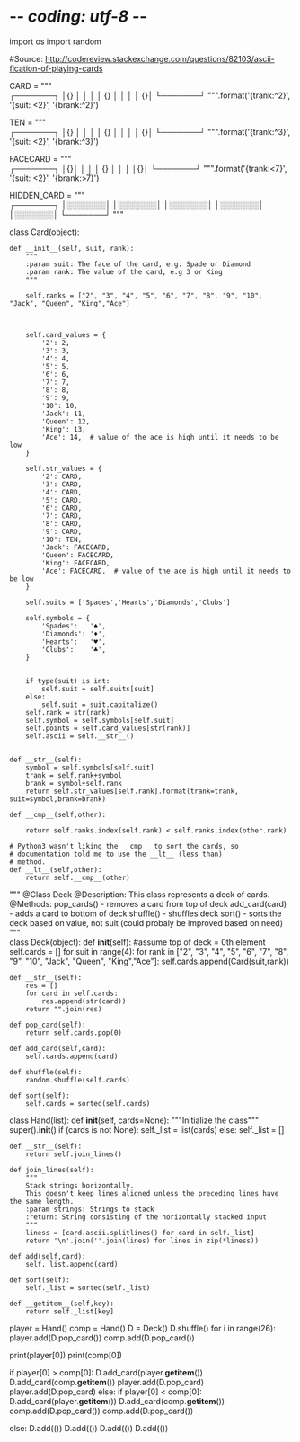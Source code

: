 # -*- coding: utf-8 -*-
import os
import random

#Source: http://codereview.stackexchange.com/questions/82103/ascii-fication-of-playing-cards

CARD = """\
┌───────┐
│{}     │
│       │
│   {}  │
│       │
│     {}│
└───────┘
""".format('{trank:^2}', '{suit: <2}', '{brank:^2}')

TEN = """\
┌───────┐
│{}    │
│       │
│   {}  │
│       │
│    {}│
└───────┘
""".format('{trank:^3}', '{suit: <2}', '{brank:^3}')

FACECARD = """\
┌───────┐
│{}│
│       │
│   {}  │
│       │
│{}│
└───────┘
""".format('{trank:<7}', '{suit: <2}', '{brank:>7}')

HIDDEN_CARD = """\
┌───────┐
│░░░░░░░│
│░░░░░░░│
│░░░░░░░│
│░░░░░░░│
│░░░░░░░│
└───────┘
"""

class Card(object):
    
    def __init__(self, suit, rank):
        """
        :param suit: The face of the card, e.g. Spade or Diamond
        :param rank: The value of the card, e.g 3 or King
        """

        self.ranks = ["2", "3", "4", "5", "6", "7", "8", "9", "10", "Jack", "Queen", "King","Ace"]



        self.card_values = {
            '2': 2,
            '3': 3,
            '4': 4,
            '5': 5,
            '6': 6,
            '7': 7,
            '8': 8,
            '9': 9,
            '10': 10,
            'Jack': 11,
            'Queen': 12,
            'King': 13,
            'Ace': 14,  # value of the ace is high until it needs to be low
        }

        self.str_values = {
            '2': CARD,
            '3': CARD,
            '4': CARD,
            '5': CARD,
            '6': CARD,
            '7': CARD,
            '8': CARD,
            '9': CARD,
            '10': TEN,
            'Jack': FACECARD,
            'Queen': FACECARD,
            'King': FACECARD,
            'Ace': FACECARD,  # value of the ace is high until it needs to be low
        }

        self.suits = ['Spades','Hearts','Diamonds','Clubs']

        self.symbols = {
            'Spades':   '♠',
            'Diamonds': '♦',
            'Hearts':   '♥',
            'Clubs':    '♣',
        }


        if type(suit) is int:
            self.suit = self.suits[suit]
        else:
            self.suit = suit.capitalize()
        self.rank = str(rank)
        self.symbol = self.symbols[self.suit]
        self.points = self.card_values[str(rank)]
        self.ascii = self.__str__()
    

    def __str__(self):
        symbol = self.symbols[self.suit]
        trank = self.rank+symbol
        brank = symbol+self.rank
        return self.str_values[self.rank].format(trank=trank, suit=symbol,brank=brank)
           
    def __cmp__(self,other):
        
        return self.ranks.index(self.rank) < self.ranks.index(other.rank) 
   
    # Python3 wasn't liking the __cmp__ to sort the cards, so 
    # documentation told me to use the __lt__ (less than) 
    # method.
    def __lt__(self,other):
        return self.__cmp__(other)

"""
@Class Deck 
@Description:
    This class represents a deck of cards. 
@Methods:
    pop_cards() - removes a card from top of deck
    add_card(card) - adds a card to bottom of deck
    shuffle() - shuffles deck
    sort() - sorts the deck based on value, not suit (could probaly be improved based on need)
"""       
class Deck(object):
    def __init__(self):
        #assume top of deck = 0th element
        self.cards = []
        for suit in range(4):
            for rank in ["2", "3", "4", "5", "6", "7", "8", "9", "10", "Jack", "Queen", "King","Ace"]:
                self.cards.append(Card(suit,rank))
                
    def __str__(self):
        res = []
        for card in self.cards:
            res.append(str(card))
        return "".join(res)
    
    def pop_card(self):
        return self.cards.pop(0)
        
    def add_card(self,card):
        self.cards.append(card)
        
    def shuffle(self):
        random.shuffle(self.cards)
    
    def sort(self):
        self.cards = sorted(self.cards)

class Hand(list):
    def __init__(self, cards=None):
        """Initialize the class"""
        super().__init__()
        if (cards is not None):
            self._list = list(cards)
        else:
            self._list = []
    
    def __str__(self):
        return self.join_lines()

    def join_lines(self):
        """
        Stack strings horizontally.
        This doesn't keep lines aligned unless the preceding lines have the same length.
        :param strings: Strings to stack
        :return: String consisting of the horizontally stacked input
        """
        liness = [card.ascii.splitlines() for card in self._list]
        return '\n'.join(''.join(lines) for lines in zip(*liness))
        
    def add(self,card):
        self._list.append(card)
        
    def sort(self):
        self._list = sorted(self._list)
        
    def __getitem__(self,key):
        return self._list[key]
        


player = Hand()
comp = Hand()
D = Deck()
D.shuffle()
for i in range(26):
    player.add(D.pop_card())
    comp.add(D.pop_card())

print(player[0])
print(comp[0])

if player[0] > comp[0]:
  D.add_card(player.__getitem__())
  D.add_card(comp.__getitem__())
  player.add(D.pop_card)
  player.add(D.pop_card)
else:
  if player[0] < comp[0]:
    D.add_card(player.__getitem__())
    D.add_card(comp.__getitem__())
    comp.add(D.pop_card())
    comp.add(D.pop_card())

  else:
    D.add(())
    D.add(())
    D.add(())
    D.add(())
    
    
    
    
    
